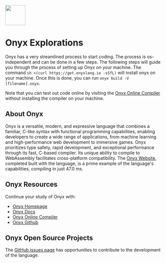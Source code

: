 <img src="https://raw.githubusercontent.com/rtoal/polyglot/master/docs/resources/onyx-logo-2160.png" width="64" height="64">

# Onyx Explorations

Onyx has a very streamlined process to start coding. The process is os-independent and can be done in a few steps. The following steps will guide you through the process of setting up Onyx on your machine.
The command `sh <(curl https://get.onyxlang.io -sSfL)` will install onyx on your machine. Once this is done, you can run `onyx build -V [filename].onyx`.

Note that you can test out code online by visiting the [Onyx Online Compiler](try.onyxlang.io) without installing the compiler on your machine.

## About Onyx

Onyx is a versatile, modern, and expressive language that combines a familiar, C-like syntax with functional programming capabilities, enabling developers to create a wide range of applications, from machine learning and high-performance web development to immersive games. Onyx prioritizes type safety, rapid development, and exceptional performance through its fast, C-based compiler. Its unique ability to compile to WebAssembly facilitates cross-platform compatibility. The [Onyx Website](https://onyxlang.io/), completed built with the language, is a prime example of the language's capabilities, compiling in just 47.0 ms.

## Onyx Resources

Continue your study of Onyx with:

- [Onyx Homepage](https://onyxlang.io)
- [Onyx Docs](https://onyxlang.io/docs)
- [Onyx Online Compiler](https://try.onyxlang.io/)
- [Onyx Github](https://github.com/ozra/onyx-lang)

## Onyx Open Source Projects

The [GitHub issues page](https://github.com/ozra/onyx-lang/issues) has opportunities to contribute to the development of the language.
